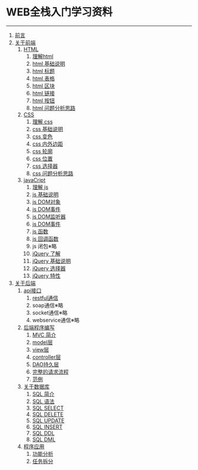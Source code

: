 # WEB全栈入门学习资料
---
1. [前言](../lib/前言.md)
1. [关于前端]()
    1. [HTML]()
        1. [理解html]()
        1. [html 基础说明]()
        1. [html 标题]()
        1. [html 表格]()
        1. [html 区块]()
        1. [html 链接]()
        1. [html 按钮]()
        1. [html 问题分析思路]()
    1. [CSS]()
        1. [理解 css]()
        1. [css 基础说明]()
        1. [css 变色]()
        1. [css 内外边距]()
        1. [css 轮廓]()
        1. [css 位置]()
        1. [css 选择器]()
        1. [css 问题分析思路]()
    1. [javaCript]()
        1. [理解 js]()
        1. [js 基础说明]()
        1. [js DOM对象]()
        1. [js DOM事件]()
        1. [js DOM监听器]()
        1. [js DOM事件]()
        1. [js 函数]()
        1. [js 回调函数]()
        1. js 闭包※略
        1. [jQuery 了解]()
        1. [jQuery 基础说明]()
        1. [jQuery 选择器]()
        1. [jQuery 特性]()
1. [关于后端]()
    1. [api接口]()
        1. [restful通信]()
        1. soap通信※略
        1. socket通信※略
        1. webservice通信※略
    1. [后端程序编写]()
        1. [MVC 简介]()
        1. [model层]()
        1. [view层]()
        1. [controller层]()
        1. [DAO持久层]()
        1. [完整的请求流程]()
        1. [范例]()
    1. [关于数据库]()
        1. [SQL 简介]()
        1. [SQL 语法]()
        1. [SQL SELECT]()
        1. [SQL DELETE]()
        1. [SQL UPDATE]()
        1. [SQL INSERT]()
        1. [SQL DDL]()
        1. [SQL DML]()
    1. [程序应用]()
        1. [功能分析]()  
        1. [任务拆分]()  
